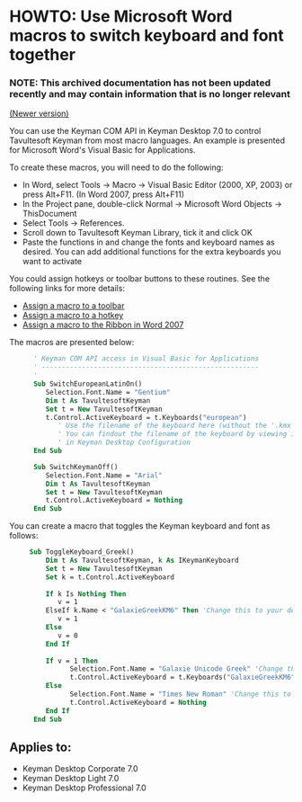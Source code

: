 # HOWTO: Use Microsoft Word macros to switch keyboard and font together

### **NOTE**: This archived documentation has not been updated recently and may contain information that is no longer relevant 

[(Newer version)](/knowledge-base/93)

You can use the Keyman COM API in Keyman Desktop 7.0 to control Tavultesoft Keyman from most macro languages.  An example is presented for Microsoft Word's Visual Basic for Applications.

To create these macros, you will need to do the following:

- In Word, select Tools &rarr; Macro &rarr; Visual Basic Editor (2000, XP, 2003) or press Alt+F11. (In Word 2007, press Alt+F11)
- In the Project pane, double-click Normal &rarr; Microsoft Word Objects &rarr; ThisDocument
- Select Tools &rarr; References.
- Scroll down to Tavultesoft Keyman Library, tick it and click OK
- Paste the functions in and change the fonts and keyboard names as desired.  You can add additional functions for the extra keyboards you want to activate

You could assign hotkeys or toolbar buttons to these routines.  See the following links for more details:

- [Assign a macro to a toolbar](http://word.mvps.org/FAQs/Customization/AsgnCmdOrMacroToToolbar.htm)
- [Assign a macro to a hotkey](http://word.mvps.org/FAQs/Customization/AsgnCmdOrMacroToHotkey.htm)
- [Assign a macro to the Ribbon in Word 2007](http://word.mvps.org/FAQs/Customization/CustomizeRibbon.htm)

The macros are presented below:

``` vb
      ' Keyman COM API access in Visual Basic for Applications
      ' ------------------------------------------------------
      '
      Sub SwitchEuropeanLatinOn()
         Selection.Font.Name = "Gentium"
         Dim t As TavultesoftKeyman
         Set t = New TavultesoftKeyman
         t.Control.ActiveKeyboard = t.Keyboards("european")
            ' Use the filename of the keyboard here (without the '.kmx' extension)
            ' You can findout the filename of the keyboard by viewing its details
            ' in Keyman Desktop Configuration
      End Sub

      Sub SwitchKeymanOff()
         Selection.Font.Name = "Arial"
         Dim t As TavultesoftKeyman
         Set t = New TavultesoftKeyman
         t.Control.ActiveKeyboard = Nothing
      End Sub
```

You can create a macro that toggles the Keyman keyboard and font as follows:

``` vb
     Sub ToggleKeyboard_Greek()
         Dim t As TavultesoftKeyman, k As IKeymanKeyboard
         Set t = New TavultesoftKeyman
         Set k = t.Control.ActiveKeyboard
               
         If k Is Nothing Then
            v = 1
         ElseIf k.Name < "GalaxieGreekKM6" Then 'Change this to your desired keyboard name
            v = 1
         Else
            v = 0
         End If
         
         If v = 1 Then
               Selection.Font.Name = "Galaxie Unicode Greek" 'Change this to your desired font name
               t.Control.ActiveKeyboard = t.Keyboards("GalaxieGreekKM6") 'Change this to your desired keyboard name
         Else
               Selection.Font.Name = "Times New Roman" 'Change this to your desired default font name
               t.Control.ActiveKeyboard = Nothing
         End If
      End Sub
```

## Applies to:
* Keyman Desktop Corporate 7.0
* Keyman Desktop Light 7.0
* Keyman Desktop Professional 7.0
